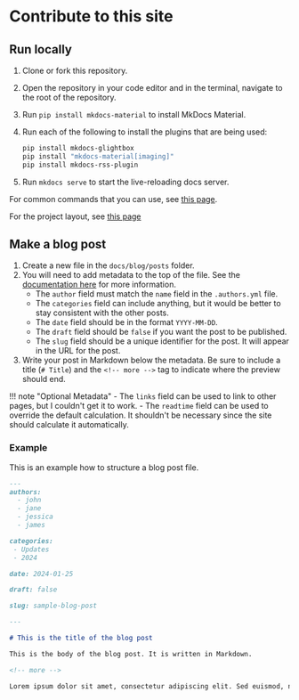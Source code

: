 # Contribute to this site

## Run locally

1. Clone or fork this repository.
2. Open the repository in your code editor and in the terminal, navigate to the root of the repository.
3. Run `pip install mkdocs-material` to install MkDocs Material.
4. Run each of the following to install the plugins that are being used:

    ``` bash
    pip install mkdocs-glightbox
    pip install "mkdocs-material[imaging]"
    pip install mkdocs-rss-plugin
    ```

5. Run `mkdocs serve` to start the live-reloading docs server.

For common commands that you can use, see [this page](../config-guide/#commands).

For the project layout, see [this page](../config-guide/#project-layout)

## Make a blog post


1. Create a new file in the `docs/blog/posts` folder.
2. You will need to add metadata to the top of the file. See the [documentation here](https://squidfunk.github.io/mkdocs-material/plugins/blog/#metadata) for more information.
    - The `author` field must match the `name` field in the `.authors.yml` file.
    - The `categories` field can include anything, but it would be better to stay consistent with the other posts.
    - The `date` field should be in the format `YYYY-MM-DD`.
    - The `draft` field should be `false` if you want the post to be published.
    - The `slug` field should be a unique identifier for the post. It will appear in the URL for the post.
3. Write your post in Markdown below the metadata. Be sure to include a title (`# Title`) and the `<!-- more -->` tag to indicate where the preview should end.

!!! note "Optional Metadata"
    - The `links` field can be used to link to other pages, but I couldn't get it to work.
    - The `readtime` field can be used to override the default calculation. It shouldn't be necessary since the site should calculate it automatically.


### Example

This is an example how to structure a blog post file.

``` markdown
---
authors:
  - john
  - jane
  - jessica
  - james

categories:
 - Updates
 - 2024

date: 2024-01-25

draft: false

slug: sample-blog-post

---

# This is the title of the blog post

This is the body of the blog post. It is written in Markdown.

<!-- more -->

Lorem ipsum dolor sit amet, consectetur adipiscing elit. Sed euismod, nisl quis tincidunt aliquam, nunc nisl ultricies nunc, quis ultricies nisl nunc eget nunc.
```